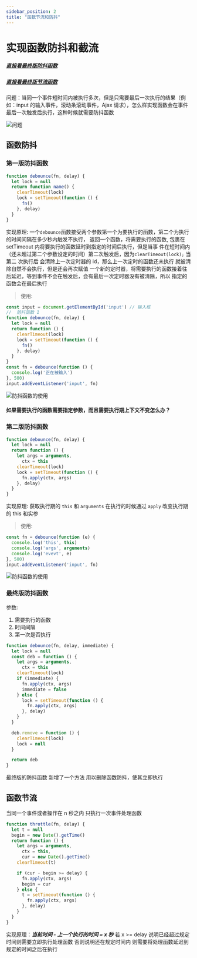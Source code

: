 ```yaml
---
sidebar_position: 2
title: "函数节流和防抖"
---
```


# 实现函数防抖和截流

##### [直接看最终版防抖函数](#最终版防抖函数)

##### [直接看最终版节流函数](#函数节流)

问题：当同一个事件短时间内被执行多次，但是只需要最后一次执行的结果（例如：input 的输入事件，滚动条滚动事件，Ajax 请求），怎么样实现函数会在事件最后一次触发后执行，这种时候就需要防抖函数

![问题](/exampleImg/js/debounce.png)

## 函数防抖

### 第一版防抖函数

```js
function debounce(fn, delay) {
  let lock = null
  return function name() {
    clearTimeout(lock)
    lock = setTimeout(function () {
      fn()
    }, delay)
  }
}
```

实现原理:
一个`debounce`函数接受两个参数第一个为要执行的函数，第二个为执行的时间间隔在多少秒内触发不执行，
返回一个函数，将需要执行的函数, 包裹在 setTimeout 内将要执行的函数延时到指定的时间后执行，但是当事
件在短时间内（还未超过第二个参数设定的时间）第二次触发后，因为`clearTimeout(lock);` 当第二
次执行后 会清除上一次定时器的 id，那么上一次定时的函数还未执行 就被清除自然不会执行，但是还会再次赋值
一个新的定时器，将需要执行的函数接着往后延迟，等到事件不会在触发后，会有最后一次定时器没有被清除，所以
指定的函数会在最后执行

> 使用:

```js
const input = document.getElementById('input') // 输入框
//  防抖函数 1
function debounce(fn, delay) {
  let lock = null
  return function () {
    clearTimeout(lock)
    lock = setTimeout(function () {
      fn()
    }, delay)
  }
}
const fn = debounce(function () {
  console.log('正在被输入')
}, 500)
input.addEventListener('input', fn)
```

![防抖函数的使用](/exampleImg/js/de2.png)

#### 如果需要执行的函数需要指定参数，而且需要执行期上下文不变怎么办？

### 第二版防抖函数

```js
function debounce(fn, delay) {
  let lock = null
  return function () {
    let args = arguments,
      ctx = this
    clearTimeout(lock)
    lock = setTimeout(function () {
      fn.apply(ctx, args)
    }, delay)
  }
}
```

实现原理:
获取执行期的 `this` 和 `arguments` 在执行的时候通过 `apply` 改变执行期的 this 和实参

> 使用:

```js
const fn = debounce(function (e) {
  console.log('this', this)
  console.log('args', arguments)
  console.log('evevt', e)
}, 500)
input.addEventListener('input', fn)
```

![防抖函数的使用](/exampleImg/js/de3.png)

### 最终版防抖函数

参数:

1. 需要执行的函数
2. 时间间隔
3. 第一次是否执行

```js
function debounce(fn, delay, immediate) {
  let lock = null
  const deb = function () {
    let args = arguments,
      ctx = this
    clearTimeout(lock)
    if (immediate) {
      fn.apply(ctx, args)
      immediate = false
    } else {
      lock = setTimeout(function () {
        fn.apply(ctx, args)
      }, delay)
    }
  }

  deb.remove = function () {
    clearTimeout(lock)
    lock = null
  }

  return deb
}
```

最终版的防抖函数 新增了一个方法 用以删除函数防抖，使其立即执行

## 函数节流

当同一个事件或者操作在 n 秒之内 只执行一次事件处理函数

```js
function throttle(fn, delay) {
  let t = null
  begin = new Date().getTime()
  return function () {
    let args = arguments,
      ctx = this,
      cur = new Date().getTime()
    clearTimeout(t)

    if (cur - begin >= delay) {
      fn.apply(ctx, args)
      begin = cur
    } else {
      t = setTimeout(function () {
        fn.apply(ctx, args)
      }, delay)
    }
  }
}
```

实现原理：**_当前时间 - 上一个执行的时间 = x 秒_** 若 x >= delay 说明已经超过规定时间则需要立即执行处理函数
否则说明还在规定时间内 则需要将处理函数延迟到规定的时间之后在执行
